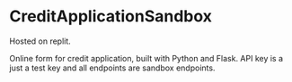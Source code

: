 # CreditApplicationSandbox
Hosted on replit. 

Online form for credit application, built with Python and Flask. 
API key is a just a test key and all endpoints are sandbox endpoints. 
